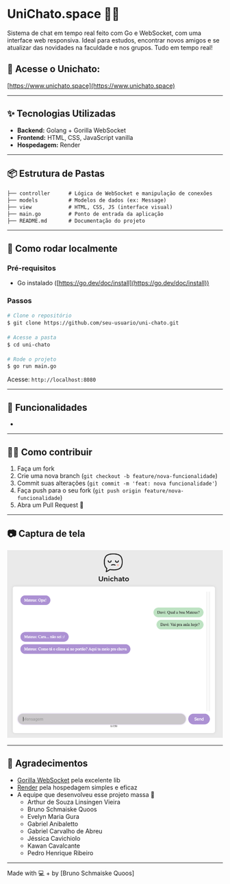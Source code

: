 # UniChato.space 🧑‍💬

Sistema de chat em tempo real feito com Go e WebSocket, com uma interface web responsiva. Ideal para estudos, encontrar novos amigos e se atualizar das novidades na faculdade e nos grupos. Tudo em tempo real!

## 🔗 Acesse o Unichato:

[https://www.unichato.space](https://www.unichato.space)

---

## ✨ Tecnologias Utilizadas

- **Backend:** Golang + Gorilla WebSocket
- **Frontend:** HTML, CSS, JavaScript vanilla
- **Hospedagem:** Render

---

## 📦 Estrutura de Pastas

```
├── controller      # Lógica de WebSocket e manipulação de conexões
├── models          # Modelos de dados (ex: Message)
├── view            # HTML, CSS, JS (interface visual)
├── main.go         # Ponto de entrada da aplicação
├── README.md       # Documentação do projeto
```

---

## 🚀 Como rodar localmente

### Pré-requisitos

- Go instalado ([https://go.dev/doc/install](https://go.dev/doc/install))

### Passos

```bash
# Clone o repositório
$ git clone https://github.com/seu-usuario/uni-chato.git

# Acesse a pasta
$ cd uni-chato

# Rode o projeto
$ go run main.go
```

Acesse: `http://localhost:8080`

---

## 🧩 Funcionalidades

-

---

## 🧑‍💻 Como contribuir

1. Faça um fork
2. Crie uma nova branch (`git checkout -b feature/nova-funcionalidade`)
3. Commit suas alterações (`git commit -m 'feat: nova funcionalidade'`)
4. Faça push para o seu fork (`git push origin feature/nova-funcionalidade`)
5. Abra um Pull Request 🧵

---

## 📷 Captura de tela

![UniChato em ação](./view/assets/conversa.png)


---

## 🙌 Agradecimentos

- [Gorilla WebSocket](https://github.com/gorilla/websocket) pela excelente lib
- [Render](https://render.com) pela hospedagem simples e eficaz
- A equipe que desenvolveu esse projeto massa 💜
  - Arthur de Souza Linsingen Vieira
  - Bruno Schmaiske Quoos
  - Evelyn Maria Gura
  - Gabriel Anibaletto
  - Gabriel Carvalho de Abreu
  - Jéssica Cavichiolo
  - Kawan Cavalcante
  - Pedro Henrique Ribeiro


---

Made with 💻 + by [Bruno Schmaiske Quoos]
